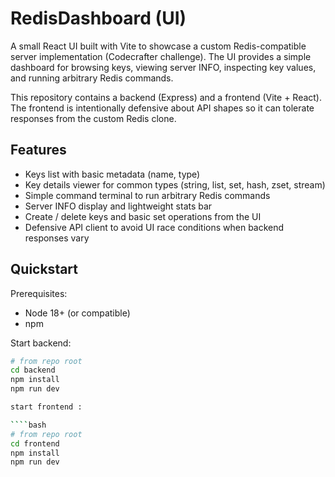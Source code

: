 # RedisDashboard (UI)

A small React UI built with Vite to showcase a custom Redis-compatible server implementation (Codecrafter challenge). The UI provides a simple dashboard for browsing keys, viewing server INFO, inspecting key values, and running arbitrary Redis commands.

This repository contains a backend (Express) and a frontend (Vite + React). The frontend is intentionally defensive about API shapes so it can tolerate responses from the custom Redis clone.

## Features
- Keys list with basic metadata (name, type)
- Key details viewer for common types (string, list, set, hash, zset, stream)
- Simple command terminal to run arbitrary Redis commands
- Server INFO display and lightweight stats bar
- Create / delete keys and basic set operations from the UI
- Defensive API client to avoid UI race conditions when backend responses vary

## Quickstart

Prerequisites:
- Node 18+ (or compatible)
- npm

Start backend:
````bash
# from repo root
cd backend
npm install
npm run dev

start frontend :

````bash
# from repo root
cd frontend
npm install
npm run dev
